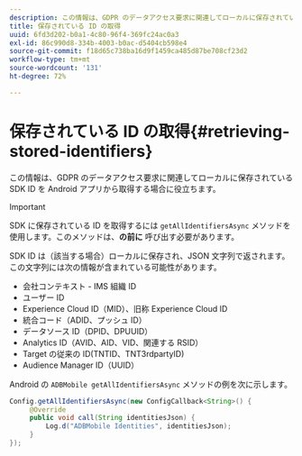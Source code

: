 ```yaml
---
description: この情報は、GDPR のデータアクセス要求に関連してローカルに保存されている SDK ID を Android アプリから取得する場合に役立ちます。
title: 保存されている ID の取得
uuid: 6fd3d202-b0a1-4c80-96f4-369fc24ac0a3
exl-id: 86c990d8-334b-4003-b0ac-d5404cb598e4
source-git-commit: f18d65c738ba16d9f1459ca485d87be708cf23d2
workflow-type: tm+mt
source-wordcount: '131'
ht-degree: 72%

---
```


# 保存されている ID の取得{#retrieving-stored-identifiers}

この情報は、GDPR のデータアクセス要求に関連してローカルに保存されている SDK ID を Android アプリから取得する場合に役立ちます。

>[!IMPORTANT]
>
>SDK に保存されている ID を取得するには `getAllIdentifiersAsync` メソッドを使用します。このメソッドは、**の前に** 呼び出す必要があります。

SDK ID は（該当する場合）ローカルに保存され、JSON 文字列で返されます。この文字列には次の情報が含まれている可能性があります。

* 会社コンテキスト - IMS 組織 ID
* ユーザー ID
* Experience Cloud ID（MID）、旧称 Experience Cloud ID
* 統合コード（ADID、プッシュ ID）
* データソース ID（DPID、DPUUID）
* Analytics ID（AVID、AID、VID、関連する RSID）
* Target の従来の ID(TNTID、TNT3rdpartyID)
* Audience Manager ID（UUID）

Android の `ADBMobile getAllIdentifiersAsync` メソッドの例を次に示します。

```java
Config.getAllIdentifiersAsync(new ConfigCallback<String>() { 
     @Override 
     public void call(String identitiesJson) {                 
         Log.d("ADBMobile Identities", identitiesJson); 
     } 
});
```
